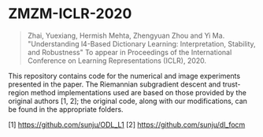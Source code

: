 # ZMZM-ICLR-2020

> Zhai, Yuexiang, Hermish Mehta, Zhengyuan Zhou and Yi Ma. "Understanding l4-Based Dictionary Learning: Interpretation, Stability, and Robustness" To appear in Proceedings of the International Conference on Learning Representations (ICLR), 2020.

This repository contains code for the numerical and image experiments presented in the paper. The Riemannian subgradient descent and trust-region method implementations used are based on those provided by the original authors [1, 2]; the original code, along with our modifications, can be found in the appropriate folders.

[1] https://github.com/sunju/ODL_L1
[2] https://github.com/sunju/dl_focm
